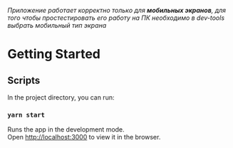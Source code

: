 _Приложение работает корректно только для **мобильных экранов**,
для того чтобы простестировать его работу на ПК необходимо в dev-tools выбрать мобильный тип экрана_

# Getting Started

## Scripts

In the project directory, you can run:

### `yarn start`

Runs the app in the development mode.\
Open [http://localhost:3000](http://localhost:3000) to view it in the browser.
